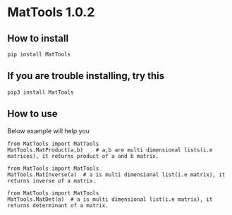 # MatTools 1.0.2


## How to install

```
pip install MatTools
```
## If you are trouble installing, try this
```
pip3 install MatTools
```
## How to use

Below example will help you

```
from MatTools import MatTools
MatTools.MatProduct(a,b)	# a,b are multi dimensional lists(i.e matrices), it returns product of a and b matrix.

from MatTools import MatTools
MatTools.MatInverse(a)	# a is multi dimensional list(i.e matrix), it returns inverse of a matrix.

from MatTools import MatTools
MatTools.MatDet(a)	# a is multi dimensional list(i.e matrix), it returns determinant of a matrix.

```


